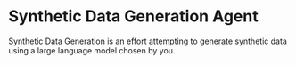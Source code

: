 # Synthetic Data Generation Agent
Synthetic Data Generation is an effort attempting to generate synthetic data using a large language model chosen by you.
